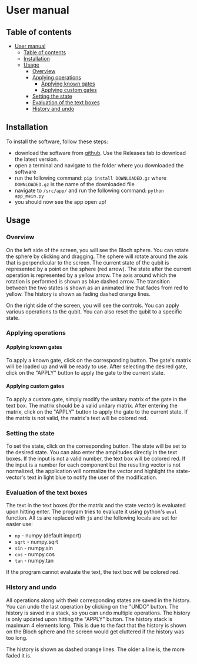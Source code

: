 # User manual

## Table of contents

- [User manual](#user-manual)
  - [Table of contents](#table-of-contents)
  - [Installation](#installation)
  - [Usage](#usage)
    - [Overview](#overview)
    - [Applying operations](#applying-operations)
      - [Applying known gates](#applying-known-gates)
      - [Applying custom gates](#applying-custom-gates)
    - [Setting the state](#setting-the-state)
    - [Evaluation of the text boxes](#evaluation-of-the-text-boxes)
    - [History and undo](#history-and-undo)

## Installation 

To install the software, follow these steps:

  - download the software from [github](https://github.com/lichterberci/bloch-sphere-simulator). Use the Releases tab to download the latest version.
  - open a terminal and navigate to the folder where you downloaded the software
  - run the following command: `pip install DOWNLOADED.gz` where `DOWNLOADED.gz` is the name of the downloaded file
  - navigate to `/src/app/` and run the following command: `python app_main.py`
  - you should now see the app open up!

## Usage

### Overview

On the left side of the screen, you will see the Bloch sphere. You can rotate the sphere by clicking and dragging. The sphere will rotate around the axis that is perpendicular to the screen. The current state of the qubit is represented by a point on the sphere (red arrow).
The state after the current operation is represented by a yellow arrow. The axis around which the rotation is performed is shown as blue dashed arrow. The transition between the two states is shown as an animated line that fades from red to yellow. The history is shown as fading dashed orange lines.

On the right side of the screen, you will see the controls. You can apply various operations to the qubit. You can also reset the qubit to a specific state.

### Applying operations

#### Applying known gates

To apply a known gate, click on the corresponding button. The gate's matrix will be loaded up and will be ready to use. After selecting the desired gate, click on the "APPLY" button to apply the gate to the current state.

#### Applying custom gates

To apply a custom gate, simply modify the unitary matrix of the gate in the text box. The matrix should be a valid unitary matrix. After entering the matrix, click on the "APPLY" button to apply the gate to the current state. If the matrix is not valid, the matrix's text will be colored red.

### Setting the state

To set the state, click on the corresponding button. The state will be set to the desired state. You can also enter the amplitudes directly in the text boxes. If the input is not a valid number, the text box will be colored red. If the input is a number for each component but the resulting vector is not normalized, the application will normalize the vector and highlight the state-vector's text in light blue to notify the user of the modification. 

### Evaluation of the text boxes

The text in the text boxes (for the matrix and the state vector) is evaluated upon hitting enter. The program tries to evaluate it using python's `eval` function. All `i`s are replaced with `j`s and the following locals are set for easier use:

  - `np` - numpy (default import)
  - `sqrt` - numpy.sqrt
  - `sin` - numpy.sin
  - `cos` - numpy.cos
  - `tan` - numpy.tan

If the program cannot evaluate the text, the text box will be colored red.

### History and undo

All operations along with their corresponding states are saved in the history. You can undo the last operation by clicking on the "UNDO" button. The history is saved in a stack, so you can undo multiple operations. The history is only updated upon hitting the "APPLY" button. The history stack is maximum 4 elements long. This is due to the fact that the history is shown on the Bloch sphere and the screen would get cluttered if the history was too long. 

The history is shown as dashed orange lines. The older a line is, the more faded it is.
